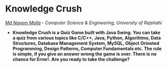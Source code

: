 # Knowledge Crush
*[Md Nayem Molla](https://github.com/esnayem) - Computer Science & Engineering, University of Rajshahi*
- **Knowledge Crush is a Quiz Game built with Java Swing. You can take a quiz from various topics like C/C++, Java, Python, Algorihtms, Data Structures, Database Management System, MySQL, Object Orineted Programming,
Design Patterns, Computer Fundamentals etc. The rule is simple, if you give an answer wrong the game is over. There is no chance for Error!. Are you ready to take the challenge?**

